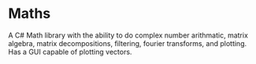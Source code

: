 # Maths
A C# Math library with the ability to do complex number arithmatic, matrix algebra, matrix decompositions, filtering, fourier transforms, and plotting.
Has a GUI capable of plotting vectors.
